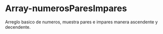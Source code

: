 # Array-numerosParesImpares
Arreglo basico de numeros, muestra pares e impares manera ascendente y decendente.
